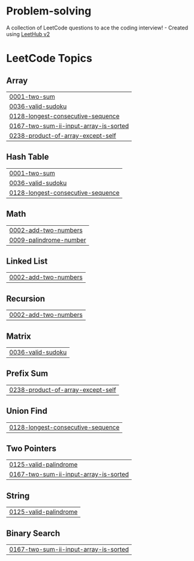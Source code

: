 # Problem-solving
A collection of LeetCode questions to ace the coding interview! - Created using [LeetHub v2](https://github.com/arunbhardwaj/LeetHub-2.0)

<!---LeetCode Topics Start-->
# LeetCode Topics
## Array
|  |
| ------- |
| [0001-two-sum](https://github.com/Saba-new/Problem-solving/tree/master/0001-two-sum) |
| [0036-valid-sudoku](https://github.com/Saba-new/Problem-solving/tree/master/0036-valid-sudoku) |
| [0128-longest-consecutive-sequence](https://github.com/Saba-new/Problem-solving/tree/master/0128-longest-consecutive-sequence) |
| [0167-two-sum-ii-input-array-is-sorted](https://github.com/Saba-new/Problem-solving/tree/master/0167-two-sum-ii-input-array-is-sorted) |
| [0238-product-of-array-except-self](https://github.com/Saba-new/Problem-solving/tree/master/0238-product-of-array-except-self) |
## Hash Table
|  |
| ------- |
| [0001-two-sum](https://github.com/Saba-new/Problem-solving/tree/master/0001-two-sum) |
| [0036-valid-sudoku](https://github.com/Saba-new/Problem-solving/tree/master/0036-valid-sudoku) |
| [0128-longest-consecutive-sequence](https://github.com/Saba-new/Problem-solving/tree/master/0128-longest-consecutive-sequence) |
## Math
|  |
| ------- |
| [0002-add-two-numbers](https://github.com/Saba-new/Problem-solving/tree/master/0002-add-two-numbers) |
| [0009-palindrome-number](https://github.com/Saba-new/Problem-solving/tree/master/0009-palindrome-number) |
## Linked List
|  |
| ------- |
| [0002-add-two-numbers](https://github.com/Saba-new/Problem-solving/tree/master/0002-add-two-numbers) |
## Recursion
|  |
| ------- |
| [0002-add-two-numbers](https://github.com/Saba-new/Problem-solving/tree/master/0002-add-two-numbers) |
## Matrix
|  |
| ------- |
| [0036-valid-sudoku](https://github.com/Saba-new/Problem-solving/tree/master/0036-valid-sudoku) |
## Prefix Sum
|  |
| ------- |
| [0238-product-of-array-except-self](https://github.com/Saba-new/Problem-solving/tree/master/0238-product-of-array-except-self) |
## Union Find
|  |
| ------- |
| [0128-longest-consecutive-sequence](https://github.com/Saba-new/Problem-solving/tree/master/0128-longest-consecutive-sequence) |
## Two Pointers
|  |
| ------- |
| [0125-valid-palindrome](https://github.com/Saba-new/Problem-solving/tree/master/0125-valid-palindrome) |
| [0167-two-sum-ii-input-array-is-sorted](https://github.com/Saba-new/Problem-solving/tree/master/0167-two-sum-ii-input-array-is-sorted) |
## String
|  |
| ------- |
| [0125-valid-palindrome](https://github.com/Saba-new/Problem-solving/tree/master/0125-valid-palindrome) |
## Binary Search
|  |
| ------- |
| [0167-two-sum-ii-input-array-is-sorted](https://github.com/Saba-new/Problem-solving/tree/master/0167-two-sum-ii-input-array-is-sorted) |
<!---LeetCode Topics End-->